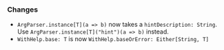 ### Changes

- `ArgParser.instance[T](a => b)` now takes a `hintDescription: String`.
  Use `ArgParser.instance[T]("hint")(a => b)` instead.
- `WithHelp.base: T` is now `WithHelp.baseOrError: Either[String, T]`
